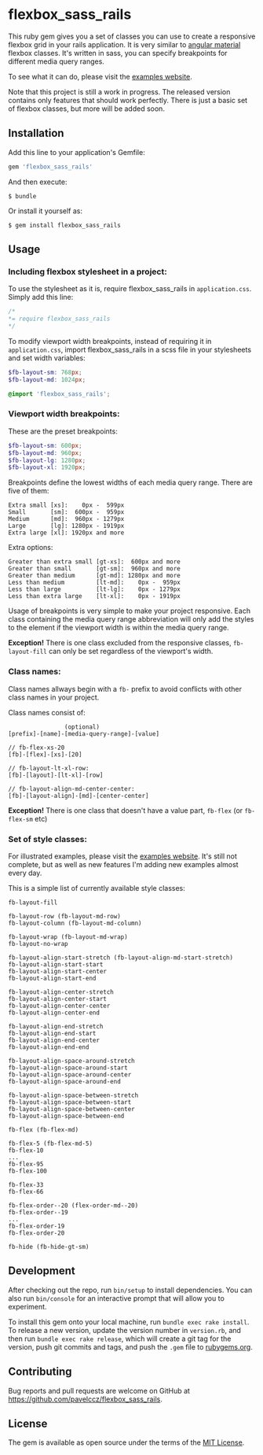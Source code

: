 # flexbox_sass_rails

This ruby gem gives you a set of classes you can use to create a responsive flexbox grid in your rails application. It is very similar to [angular material](https://material.angularjs.org) flexbox classes. It's written in sass, you can specify breakpoints for different media query ranges.

To see what it can do, please visit the [examples website](http://pavelc.cz/flexbox_sass_rails).

Note that this project is still a work in progress. The released version contains only features that should work perfectly. There is just a basic set of flexbox classes, but more will be added soon.

## Installation

Add this line to your application's Gemfile:

```ruby
gem 'flexbox_sass_rails'
```

And then execute:

    $ bundle

Or install it yourself as:

    $ gem install flexbox_sass_rails

## Usage

### Including flexbox stylesheet in a project:

To use the stylesheet as it is, require flexbox_sass_rails in `application.css`. Simply add this line:

``` css
/*
*= require flexbox_sass_rails
*/
```

To modify viewport width breakpoints, instead of requiring it in `application.css`, import flexbox_sass_rails in a scss file in your stylesheets and set width variables:

``` scss
$fb-layout-sm: 768px;
$fb-layout-md: 1024px;

@import 'flexbox_sass_rails';
```

### Viewport width breakpoints:

These are the preset breakpoints:

``` scss
$fb-layout-sm: 600px;
$fb-layout-md: 960px;
$fb-layout-lg: 1280px;
$fb-layout-xl: 1920px;
```

Breakpoints define the lowest widths of each media query range. There are five of them:

```
Extra small [xs]:    0px -  599px
Small       [sm]:  600px -  959px
Medium      [md]:  960px - 1279px
Large       [lg]: 1280px - 1919px
Extra large [xl]: 1920px and more
```

Extra options:

```
Greater than extra small [gt-xs]:  600px and more
Greater than small       [gt-sm]:  960px and more
Greater than medium      [gt-md]: 1280px and more
Less than medium         [lt-md]:    0px -  959px
Less than large          [lt-lg]:    0px - 1279px
Less than extra large    [lt-xl]:    0px - 1919px
```

Usage of breakpoints is very simple to make your project responsive. Each class containing the media query range abbreviation will only add the styles to the element if the viewport width is within the media query range.

**Exception!** There is one class excluded from the responsive classes, `fb-layout-fill` can only be set regardless of the viewport's width.

### Class names:

Class names allways begin with a `fb-` prefix to avoid conflicts with other class names in your project.

Class names consist of:

```
                (optional)
[prefix]-[name]-[media-query-range]-[value]

// fb-flex-xs-20
[fb]-[flex]-[xs]-[20]

// fb-layout-lt-xl-row:
[fb]-[layout]-[lt-xl]-[row]

// fb-layout-align-md-center-center:
[fb]-[layout-align]-[md]-[center-center]
```

**Exception!** There is one class that doesn't have a value part, `fb-flex` (or `fb-flex-sm` etc)

### Set of style classes:

For illustrated examples, please visit the [examples website](http://pavelc.cz/flexbox_sass_rails). It's still not complete, but as well as new features I'm adding new examples almost every day.

This is a simple list of currently available style classes:

```
fb-layout-fill

fb-layout-row (fb-layout-md-row)
fb-layout-column (fb-layout-md-column)

fb-layout-wrap (fb-layout-md-wrap)
fb-layout-no-wrap

fb-layout-align-start-stretch (fb-layout-align-md-start-stretch)
fb-layout-align-start-start
fb-layout-align-start-center
fb-layout-align-start-end

fb-layout-align-center-stretch
fb-layout-align-center-start
fb-layout-align-center-center
fb-layout-align-center-end

fb-layout-align-end-stretch
fb-layout-align-end-start
fb-layout-align-end-center
fb-layout-align-end-end

fb-layout-align-space-around-stretch
fb-layout-align-space-around-start
fb-layout-align-space-around-center
fb-layout-align-space-around-end

fb-layout-align-space-between-stretch 
fb-layout-align-space-between-start
fb-layout-align-space-between-center
fb-layout-align-space-between-end

fb-flex (fb-flex-md)

fb-flex-5 (fb-flex-md-5)
fb-flex-10
...
fb-flex-95
fb-flex-100

fb-flex-33
fb-flex-66

fb-flex-order--20 (flex-order-md--20)
fb-flex-order--19
...
fb-flex-order-19
fb-flex-order-20

fb-hide (fb-hide-gt-sm)
```

## Development

After checking out the repo, run `bin/setup` to install dependencies. You can also run `bin/console` for an interactive prompt that will allow you to experiment.

To install this gem onto your local machine, run `bundle exec rake install`. To release a new version, update the version number in `version.rb`, and then run `bundle exec rake release`, which will create a git tag for the version, push git commits and tags, and push the `.gem` file to [rubygems.org](https://rubygems.org).

## Contributing

Bug reports and pull requests are welcome on GitHub at https://github.com/pavelccz/flexbox_sass_rails.


## License

The gem is available as open source under the terms of the [MIT License](http://opensource.org/licenses/MIT).


